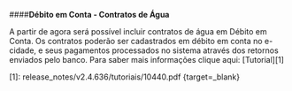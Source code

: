 ####**Débito em Conta - Contratos de Água**

A partir de agora será possível incluir contratos de água em Débito em Conta. Os contratos poderão ser cadastrados em débito em conta no e-cidade, e seus pagamentos processados no sistema através dos retornos enviados pelo banco.
Para saber mais informações clique aqui: [Tutorial][1]

[1]: release_notes/v2.4.636/tutoriais/10440.pdf {target=_blank}
